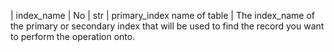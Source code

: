 | index_name | No | str | primary_index name of table | The index\_name of the primary or secondary index that will be used to find the record you want to perform the operation onto.